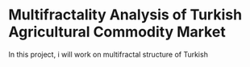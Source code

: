 # Multifractality Analysis of Turkish Agricultural Commodity Market

In this project, i will work on multifractal structure of Turkish 

